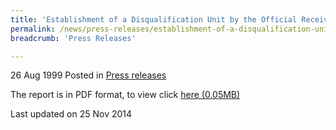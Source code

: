 ```yaml
---
title: 'Establishment of a Disqualification Unit by the Official Receiver'
permalink: /news/press-releases/establishment-of-a-disqualification-unit-by-the-official-receiver
breadcrumb: 'Press Releases'

---
```



26 Aug 1999 Posted in [Press releases](/news/press-releases)


The report is in PDF format, to view click [here (0.05MB)](/files/news/press-releases/1999/08/linkclickd2c7.pdf)


<p class="right-side-updated">Last updated on 25 Nov 2014</p>
